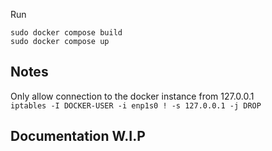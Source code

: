 Run 
```
sudo docker compose build
sudo docker compose up
```

## Notes
Only allow connection to the docker instance from 127.0.0.1 \
`iptables -I DOCKER-USER -i enp1s0 ! -s 127.0.0.1 -j DROP`

## Documentation W.I.P
<attiribute> <query>


